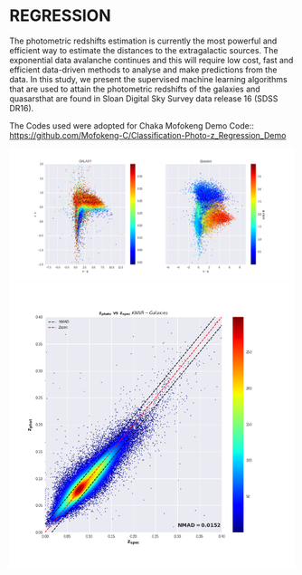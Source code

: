 # REGRESSION
The photometric redshifts estimation is currently the most powerful and efficient way to estimate the distances to the extragalactic sources. The exponential data avalanche continues and this will require low cost, fast and efficient data-driven methods to analyse and make predictions from the data. In this study, we present the supervised machine learning algorithms that are used to attain the photometric redshifts of the galaxies and quasarsthat are found in Sloan Digital Sky Survey data release 16 (SDSS DR16).

The Codes used were adopted for Chaka Mofokeng Demo Code:: https://github.com/Mofokeng-C/Classification-Photo-z_Regression_Demo

![picture](https://github.com/pfunzowalter/REGRESSION/blob/main/sample_data.png)
![picture](https://github.com/pfunzowalter/REGRESSION/blob/main/knng_z.png)
